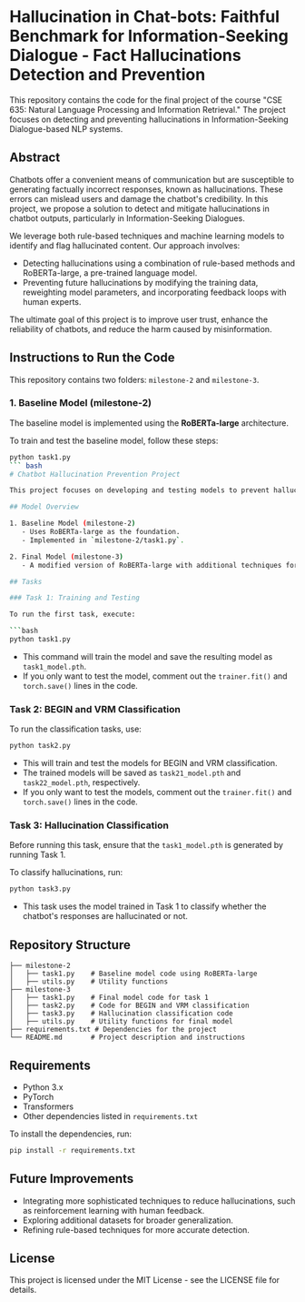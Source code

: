 # Hallucination in Chat-bots: Faithful Benchmark for Information-Seeking Dialogue - Fact Hallucinations Detection and Prevention

This repository contains the code for the final project of the course "CSE 635: Natural Language Processing and Information Retrieval." The project focuses on detecting and preventing hallucinations in Information-Seeking Dialogue-based NLP systems.

## Abstract
Chatbots offer a convenient means of communication but are susceptible to generating factually incorrect responses, known as hallucinations. These errors can mislead users and damage the chatbot's credibility. In this project, we propose a solution to detect and mitigate hallucinations in chatbot outputs, particularly in Information-Seeking Dialogues.

We leverage both rule-based techniques and machine learning models to identify and flag hallucinated content. Our approach involves:
- Detecting hallucinations using a combination of rule-based methods and RoBERTa-large, a pre-trained language model.
- Preventing future hallucinations by modifying the training data, reweighting model parameters, and incorporating feedback loops with human experts.

The ultimate goal of this project is to improve user trust, enhance the reliability of chatbots, and reduce the harm caused by misinformation.

## Instructions to Run the Code

This repository contains two folders: `milestone-2` and `milestone-3`.

### 1. Baseline Model (milestone-2)
The baseline model is implemented using the **RoBERTa-large** architecture.

To train and test the baseline model, follow these steps:
```bash
python task1.py
``` bash
# Chatbot Hallucination Prevention Project

This project focuses on developing and testing models to prevent hallucinations in chatbot responses, with a particular emphasis on using RoBERTa-large as the base model.

## Model Overview

1. Baseline Model (milestone-2)
   - Uses RoBERTa-large as the foundation.
   - Implemented in `milestone-2/task1.py`.

2. Final Model (milestone-3)
   - A modified version of RoBERTa-large with additional techniques for hallucination prevention.

## Tasks

### Task 1: Training and Testing

To run the first task, execute:

```bash
python task1.py
```

* This command will train the model and save the resulting model as `task1_model.pth`.
* If you only want to test the model, comment out the `trainer.fit()` and `torch.save()` lines in the code.

### Task 2: BEGIN and VRM Classification

To run the classification tasks, use:

```bash
python task2.py
```

* This will train and test the models for BEGIN and VRM classification.
* The trained models will be saved as `task21_model.pth` and `task22_model.pth`, respectively.
* If you only want to test the models, comment out the `trainer.fit()` and `torch.save()` lines in the code.

### Task 3: Hallucination Classification

Before running this task, ensure that the `task1_model.pth` is generated by running Task 1.

To classify hallucinations, run:

```bash
python task3.py
```

* This task uses the model trained in Task 1 to classify whether the chatbot's responses are hallucinated or not.

## Repository Structure

```
├── milestone-2
│   ├── task1.py    # Baseline model code using RoBERTa-large
│   ├── utils.py    # Utility functions
├── milestone-3
│   ├── task1.py    # Final model code for task 1
│   ├── task2.py    # Code for BEGIN and VRM classification
│   ├── task3.py    # Hallucination classification code
│   ├── utils.py    # Utility functions for final model
├── requirements.txt # Dependencies for the project
└── README.md       # Project description and instructions
```

## Requirements

* Python 3.x
* PyTorch
* Transformers
* Other dependencies listed in `requirements.txt`

To install the dependencies, run:

```bash
pip install -r requirements.txt
```

## Future Improvements

* Integrating more sophisticated techniques to reduce hallucinations, such as reinforcement learning with human feedback.
* Exploring additional datasets for broader generalization.
* Refining rule-based techniques for more accurate detection.

## License

This project is licensed under the MIT License - see the LICENSE file for details.



